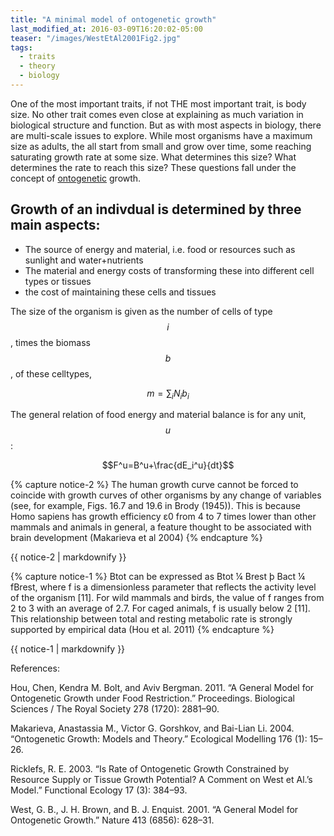 ```yaml
---
title: "A minimal model of ontogenetic growth"
last_modified_at: 2016-03-09T16:20:02-05:00
teaser: "/images/WestEtAl2001Fig2.jpg"
tags:
  - traits
  - theory
  - biology
---
```


One of the most important traits, if not THE most important trait, is body size. No other trait comes even close at explaining as much variation in biological structure and function. But as with most aspects in biology, there are multi-scale issues to explore. While most organisms have a maximum size as adults, the all start from small and grow over time, some reaching saturating growth rate at some size. What determines this size? What determines the rate to reach this size? These questions fall under the concept of [ontogenetic](https://en.wikipedia.org/wiki/Ontogeny) growth.

## Growth of an indivdual is determined by three main aspects:

* The source of energy and material, i.e. food or resources such as sunlight and water+nutrients
* The material and energy costs of transforming these into different cell types or tissues
* the cost of maintaining these cells and tissues

The size of the organism is given as the number of cells of type $$i$$, times the biomass $$b$$, of these celltypes, 

$$ m=\sum_{i} N_i b_i $$


The general relation of food energy and material balance is for any unit, $$u$$:

$$F^u=B^u+\frac{dE_i^u}{dt}$$

{% capture notice-2 %}
The human growth curve cannot be forced to coincide with growth curves of other organisms by any change of variables (see, for example, Figs. 16.7 and 19.6 in Brody (1945)). This is because Homo sapiens has growth efficiency ε0 from 4 to 7 times lower than other mammals and animals in general, a feature thought to be associated with brain development (Makarieva et al 2004)
{% endcapture %}
<div class="notice--info">{{ notice-2 | markdownify }}</div>

{% capture notice-1 %}
Btot can be expressed as Btot ¼ Brest þ Bact ¼ fBrest, where f is a dimensionless parameter that reflects the activity level of the organism [11]. For wild mammals and birds, the value of f ranges from 2 to 3 with an average of 2.7. For caged animals, f is usually below 2 [11]. This relationship between total and resting metabolic rate is strongly supported by empirical data (Hou et al. 2011)
{% endcapture %}
<div class="notice--info">{{ notice-1 | markdownify }}</div>

<div id="drawing"></div>
<div id="another"></div>
<div id="experiment"></div>
<div id="drawingD3"></div>



References:

Hou, Chen, Kendra M. Bolt, and Aviv Bergman. 2011. “A General Model for Ontogenetic Growth under Food Restriction.” Proceedings. Biological Sciences / The Royal Society 278 (1720): 2881–90.

Makarieva, Anastassia M., Victor G. Gorshkov, and Bai-Lian Li. 2004. “Ontogenetic Growth: Models and Theory.” Ecological Modelling 176 (1): 15–26.

Ricklefs, R. E. 2003. “Is Rate of Ontogenetic Growth Constrained by Resource Supply or Tissue Growth Potential? A Comment on West et Al.’s Model.” Functional Ecology 17 (3): 384–93.

West, G. B., J. H. Brown, and B. J. Enquist. 2001. “A General Model for Ontogenetic Growth.” Nature 413 (6856): 628–31.



 <script type="text/javascript" src="https://cdnjs.cloudflare.com/ajax/libs/svg.js/2.6.5/svg.min.js"></script>
 <script type="text/javascript" src="https://zahachtah.github.io/CAS/assets/js/colorbrewer.min.js"></script>
<script>
  // initialize SVG.js
var draw = SVG('drawing')

// draw pink square
draw.rect(50, 50).move(50, 50).fill(colorbrewer.YlGn[6][1])
draw.rect(50, 50).move(150, 50).fill(colorbrewer.YlGn[6][2])
draw.rect(50, 50).move(250, 50).fill(colorbrewer.YlGn[6][3])
draw.rect(50, 50).move(350, 50).fill(colorbrewer.YlGn[6][4])
draw.rect(50, 50).move(450, 50).fill(colorbrewer.YlGn[6][5])
draw.rect(50, 50).move(550, 50).fill(colorbrewer.YlGn[6][6])
</script>


<script src="https://d3js.org/d3.v4.min.js"></script>


<script src="https://d3js.org/d3-selection-multi.v1.min.js"></script>
<script>
var svg = d3.select("#another")
  .append('svg')
  .attrs({ width: 500, height: 200 });

var text1 = svg.append("text")
    .attr("x", 100)
    .attr("y", 100)
    .attr("dy", ".15em")
    .attr("text-anchor", "middle")
    .style("font", "300 80px Helvetica Neue")
    .text("Hello");
    
var bbox = text1.node().getBBox();

var rect = svg.append("rect")
    .attr("x", bbox.x)
    .attr("y", bbox.y)
    .attr("width", bbox.width)
    .attr("height", bbox.height)
    .style("fill", "#ffffcc")
    .style("fill-opacity", ".3")
    .style("stroke", "#31a354")
    .style("stroke-width", "1.5px");

var text2 = svg.append("text")
    .attr("x", 300)
    .attr("y", 100)
    .attr("dy", ".15em")
    .attr("text-anchor", "middle")
    .style("font", "300 80px Helvetica Neue")
    .text("Hello");
    
var bbox = text2.node().getBBox();

var rect = svg.append("rect")
    .attr("x", bbox.x*0.9)
    .attr("y", bbox.y*0.9)
    .attr("width", bbox.width*1.2)
    .attr("height", bbox.height*1.2)
    .style("fill", "#31a354")
    .style("fill-opacity", ".3")
    .style("stroke", "#31a354")
    .style("stroke-width", "0.0px");
    
</script>




<script>
     var svg = d3.select("#another")
                    .append('svg')
                    .attrs({ width: 500, height: 200 });
        svg.append('rect')
           .attrs({ x: 10, y: 10, width: 80, height: 80, fill: "#ffffcc" })
           .transition()
           .duration(5000)
           .attrs({ x: 460, y: 150, width: 40, height: 40, fill: "#31a354" });

</script>

<script>
var width = 800,
    height = 600;
  var k=1
var svg = d3.select("#drawingD3").append("svg")
    .attr("width", width)
    .attr("height", height)
    .on("mousedown", mousedown)
    .on("mouseup", mouseup);
function mousedown() {
   var m = d3.mouse(this);
  
   rect = svg.append("rect")
        .attr("x", m[0])
        .attr("y", m[1])
        .attr("height", 0)
        .attr("fill",colorbrewer.YlGn[6][k])
        .attr("width", 0);
    svg.on("mousemove", mousemove);
    k=k+1;
}
function mousemove(d) {
    var m = d3.mouse(this);
    rect.attr("width", Math.max(0, m[0] - +rect.attr("x")))
        .attr("height", Math.max(0, m[1] - +rect.attr("y")));
}
function mouseup() {
    svg.on("mousemove", null);
}
</script>

